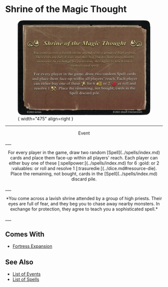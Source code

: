 # Shrine of the Magic Thought

<figure markdown="span">

![Shrine of the Magic Thought](../assets/events-shrine_of_the_magic_thought.webp){ width="475" align=right }

</figure>

___
<p style="text-align: center;" markdown>Event</p>
___
<p style="text-align: center;" markdown>For every player in the game, draw two random [Spell](../spells/index.md) cards and place them face-up within all players' reach. Each player can either buy one of these [:spellpower:](../spells/index.md) for 6 :gold: or 2 :valuables: or roll and resolve 1 [:trasuredie:](../dice.md#resource-die). Place the remaining, not bought, cards in the [Spell](../spells/index.md) discard pile.</p>
___
<p style="text-align: center;" markdown>*You come across a lavish shrine attended by a group of high priests. Their eyes are full of fear, and they beg you to chase away nearby monsters. In exchange for protection, they agree to teach you a sophisticated spell.*</p>
___


## Comes With

- [Fortress Expansion](../content.md)


## See Also

- [List of Events](index.md)
- [List of Spells](../spells/index.md)
